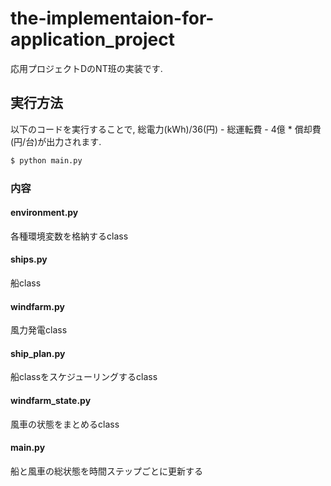 # the-implementaion-for-application_project
応用プロジェクトDのNT班の実装です. 

## 実行方法
以下のコードを実行することで, 総電力(kWh)/36(円) - 総運転費 - 4億 * 償却費(円/台)が出力されます.
```bash
$ python main.py
```

### 内容
#### environment.py
各種環境変数を格納するclass

#### ships.py
船class

#### windfarm.py
風力発電class

#### ship_plan.py
船classをスケジューリングするclass

#### windfarm_state.py
風車の状態をまとめるclass

#### main.py
船と風車の総状態を時間ステップごとに更新する
